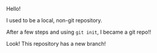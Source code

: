 Hello!

I used to be a local, non-git repository.

After a few steps and using `git init`, I became a git repo!!

Look! This repository has a new branch!
